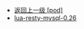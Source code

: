 - [返回上一级 [pod]](page/服务部署/Nginx/模板/nginx-1.24.0/Openresty/openresty-1.21.4.3-win64/pod/)
- [lua-resty-mysql-0.26](page/服务部署/Nginx/模板/nginx-1.24.0/Openresty/openresty-1.21.4.3-win64/pod/lua-resty-mysql-0.26/)
